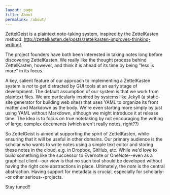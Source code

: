 ```yaml
---
layout: page
title: About
permalink: /about/
---
```


ZettelGeist is a plaintext note-taking system, inspired by the ZettelKasten method: http://zettelkasten.de/posts/zettelkasten-improves-thinking-writing/.

The project founders have both been interested in taking notes long before discovering ZettelKasten. We really like the thought process behind ZettelKasten, however, and think it is ahead of its time by being "less is more" in its focus.

A key, salient feature of our approach to implementing a ZettelKasten system is *not* to get distracted by GUI tools at an early stage of development. The default assumption of our system is that we work from plaintext files. We are particularly inspired by systems like Jekyll (a static-site generator for building web sites) that uses YAML to organize its front matter and Markdown as the body. We're even starting more simply by just using YAML without Markdown, although we might introduce it at release time. The idea is to focus on true notetaking by not encouraging the writing of large, complex documents (which aren't really notes, right??)

So ZettelGeist is aimed at supporting the *spirit* of ZettelKasten, while ensuring that it will be useful in other domains. Our primary audience is the scholar who wants to write notes using a simple text editor and storing these notes in the cloud, e.g. in Dropbox, GitHub, etc. While we'd love to build something like the successor to Evernote or OneNote--even as a graphical client--our view is that no such tool should be developed without having the right core abstractions in place. Ultimately, the *note* is the central abstraction. Having support for metadata is crucial, especially for scholarly--or other serious--projects.

Stay tuned!!
